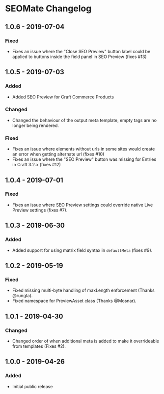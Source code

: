 # SEOMate Changelog

## 1.0.6 - 2019-07-04
### Fixed
- Fixes an issue where the "Close SEO Preview" button label could be applied to buttons inside the field panel in SEO Preview (fixes #13)

## 1.0.5 - 2019-07-03
### Added
- Added SEO Preview for Craft Commerce Products

### Changed
- Changed the behaviour of the output meta template, empty tags are no longer being rendered.

### Fixed
- Fixes an issue where elements without urls in some sites would create an error when getting alternate url (fixes #10)
- Fixes an issue where the "SEO Preview" button was missing for Entries in Craft 3.2.x (fixes #12)

## 1.0.4 - 2019-07-01
### Fixed
- Fixes an issue where SEO Preview settings could override native Live Preview settings (fixes #7). 

## 1.0.3 - 2019-06-30
### Added
- Added support for using matrix field syntax in `defaultMeta` (fixes #9). 

## 1.0.2 - 2019-05-19
### Fixed
- Fixed missing multi-byte handling of maxLength enforcement (Thanks @rungta). 
- Fixed namespace for PreviewAsset class (Thanks @Mosnar). 

## 1.0.1 - 2019-04-30
### Changed
- Changed order of when additional meta is added to make it overrideable from templates (Fixes #2). 

## 1.0.0 - 2019-04-26
### Added
- Initial public release

